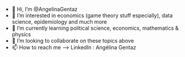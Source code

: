 - 👋 Hi, I’m @AngelinaGentaz
- 👀 I’m interested in economics (game theory stuff especially), data science, epidemiology and much more
- 🌱 I’m currently learning political science, economics, mathematics & physics
- 💞️ I’m looking to collaborate on these topics above
- 📫 How to reach me --> LinkedIn : Angélina Gentaz

<!---
AngelinaGentaz/AngelinaGentaz is a ✨ special ✨ repository because its `README.md` (this file) appears on your GitHub profile.
You can click the Preview link to take a look at your changes.
--->
